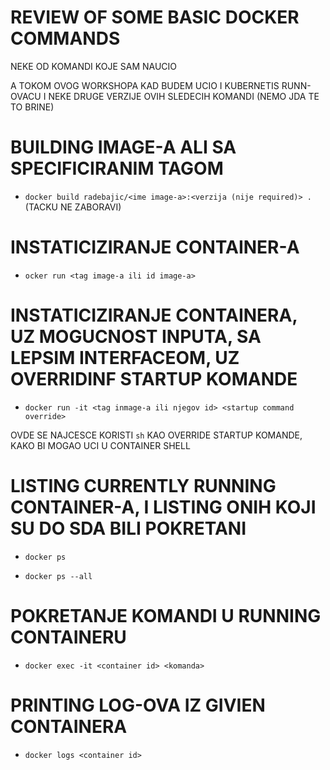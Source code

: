 # REVIEW OF SOME BASIC DOCKER COMMANDS

NEKE OD KOMANDI KOJE SAM NAUCIO

A TOKOM OVOG WORKSHOPA KAD BUDEM UCIO I KUBERNETIS RUNN-OVACU I NEKE DRUGE VERZIJE OVIH SLEDECIH KOMANDI (NEMO JDA TE TO BRINE)

# BUILDING IMAGE-A ALI SA SPECIFICIRANIM TAGOM

- `docker build radebajic/<ime image-a>:<verzija (nije required)> .` (TACKU NE ZABORAVI)

# INSTATICIZIRANJE CONTAINER-A

- `ocker run <tag image-a ili id image-a>`

# INSTATICIZIRANJE CONTAINERA, UZ MOGUCNOST INPUTA, SA LEPSIM INTERFACEOM, UZ OVERRIDINF STARTUP KOMANDE

- `docker run -it <tag inmage-a ili njegov id> <startup command override>`

OVDE SE NAJCESCE KORISTI `sh` KAO OVERRIDE STARTUP KOMANDE, KAKO BI MOGAO UCI U CONTAINER SHELL

# LISTING CURRENTLY RUNNING CONTAINER-A, I LISTING ONIH KOJI SU DO SDA BILI POKRETANI

- `docker ps`

- `docker ps --all`

# POKRETANJE KOMANDI U RUNNING CONTAINERU

- `docker exec -it <container id> <komanda>`

# PRINTING LOG-OVA IZ GIVIEN CONTAINERA

- `docker logs <container id>`
